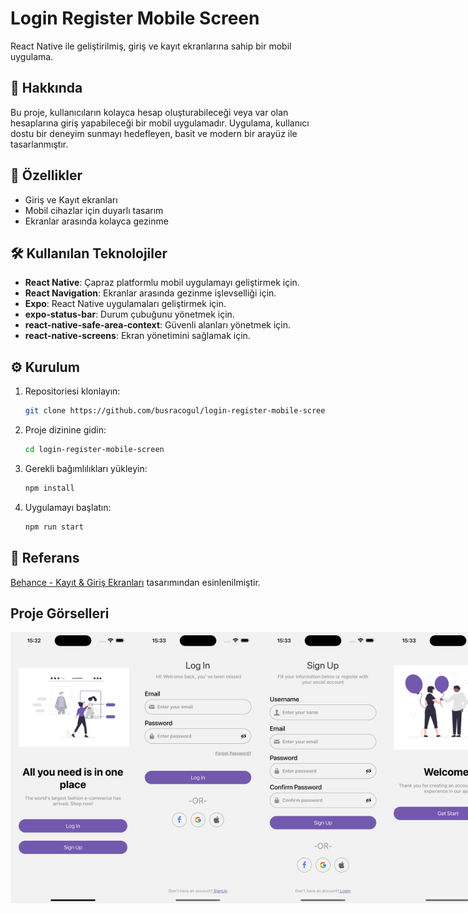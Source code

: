 # Login Register Mobile Screen

React Native ile geliştirilmiş, giriş ve kayıt ekranlarına sahip bir mobil uygulama.

## 📄 Hakkında

Bu proje, kullanıcıların kolayca hesap oluşturabileceği veya var olan hesaplarına giriş yapabileceği bir mobil uygulamadır. Uygulama, kullanıcı dostu bir deneyim sunmayı hedefleyen, basit ve modern bir arayüz ile tasarlanmıştır.
## 🚀 Özellikler

- Giriş ve Kayıt ekranları
- Mobil cihazlar için duyarlı tasarım
- Ekranlar arasında kolayca gezinme

## 🛠️ Kullanılan Teknolojiler

- **React Native**: Çapraz platformlu mobil uygulamayı geliştirmek için.
- **React Navigation**: Ekranlar arasında gezinme işlevselliği için.
- **Expo**: React Native uygulamaları geliştirmek için.
- **expo-status-bar**: Durum çubuğunu yönetmek için.
- **react-native-safe-area-context**: Güvenli alanları yönetmek için.
- **react-native-screens**: Ekran yönetimini sağlamak için.

## ⚙️ Kurulum

1. Repositoriesi klonlayın:
    ```bash
    git clone https://github.com/busracogul/login-register-mobile-screen.git
    ```
2. Proje dizinine gidin:
    ```bash
    cd login-register-mobile-screen
    ```
3. Gerekli bağımlılıkları yükleyin:
    ```bash
    npm install
    ```
4. Uygulamayı başlatın:
    ```bash
    npm run start
    ```

## 📌 Referans

[Behance - Kayıt & Giriş Ekranları](https://www.behance.net/gallery/207716351/Sign-up-Login-Screens) tasarımından esinlenilmiştir.


## Proje Görselleri

<div style="display: flex; justify-content: space-around;">
  <img src="assets/welcome-screen.png" alt="Welcome Sayfası" width="200"/>
  <img src="assets/login-screen.png" alt="Login Sayfası" width="200"/>
  <img src="assets/signup-screen.png" alt="Signup Sayfası" width="200"/>
  <img src="assets/home-screen.png" alt="Ana Sayfa" width="200"/>
</div>
